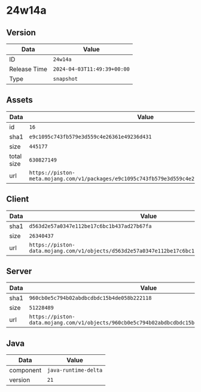 # 24w14a

## Version

|**Data**        | **Value**                 |
|----------------|-------------------------|
| ID   | ```24w14a```   |
| Release Time   | ```2024-04-03T11:49:39+00:00```   |
| Type   | ```snapshot```   |

## Assets

|**Data**        | **Value**                 |
|----------------|-------------------------|
| id   | ```16```   |
| sha1   | ```e9c1095c743fb579e3d559c4e26361e49236d431```   |
| size   | ```445177```   |
| total size  | ```630827149```  |
| url       | ```https://piston-meta.mojang.com/v1/packages/e9c1095c743fb579e3d559c4e26361e49236d431/16.json``` |

## Client

|**Data**        | **Value**                 |
|----------------|-------------------------|
| sha1   | ```d563d2e57a0347e112be17c6bc1b437ad27b67fa```   |
| size   | ```26340437```   |
| url       | ```https://piston-data.mojang.com/v1/objects/d563d2e57a0347e112be17c6bc1b437ad27b67fa/client.jar``` |

## Server

|**Data**        | **Value**                 |
|----------------|-------------------------|
| sha1   | ```960cb0e5c794b02abdbcdbdc15b4de058b222118```   |
| size   | ```51228489```   |
| url       | ```https://piston-data.mojang.com/v1/objects/960cb0e5c794b02abdbcdbdc15b4de058b222118/server.jar``` |

## Java

|**Data**        | **Value**                 |
|----------------|-------------------------|
| component   | ```java-runtime-delta```   |
| version   | ```21```   |